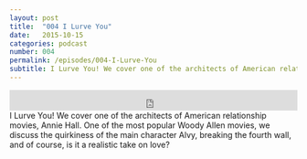 ```yaml
---
layout: post
title:  "004 I Lurve You"
date:   2015-10-15
categories: podcast
number: 004
permalink: /episodes/004-I-Lurve-You
subtitle: I Lurve You! We cover one of the architects of American relationship movies, Annie Hall. One of the most popular Woody Allen movies, we discuss the quirkiness of the main character Alvy, breaking the fourth wall, and of course, is it a realistic take on love?
---
```


<iframe frameborder='0' height='36px' scrolling='no' seamless src='https://simplecast.fm/e/18503?style=dark' width='100%'></iframe>

<br>
<span class="episode_text">
I Lurve You! We cover one of the architects of American relationship movies, Annie Hall. One of the most popular Woody Allen movies, we discuss the quirkiness of the main character Alvy, breaking the fourth wall, and of course, is it a realistic take on love?
</span>
<br><br>
